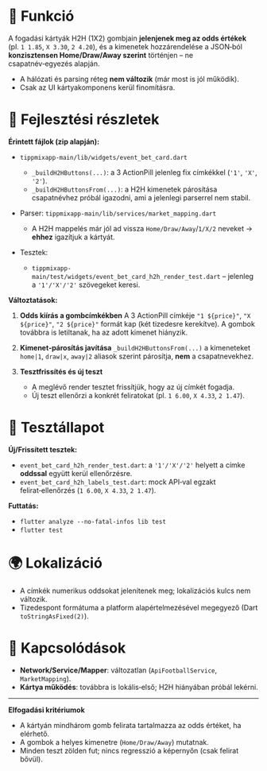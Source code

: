 # 🎯 Funkció

A fogadási kártyák H2H (1X2) gombjain **jelenjenek meg az odds értékek** (pl. `1 1.85`, `X 3.30`, `2 4.20`), és a kimenetek hozzárendelése a JSON‑ból **konzisztensen Home/Draw/Away szerint** történjen – ne csapatnév‑egyezés alapján.

* A hálózati és parsing réteg **nem változik** (már most is jól működik).
* Csak az UI kártyakomponens kerül finomításra.

# 🧠 Fejlesztési részletek

**Érintett fájlok (zip alapján):**

* `tippmixapp-main/lib/widgets/event_bet_card.dart`

  * `_buildH2HButtons(...)`: a 3 ActionPill jelenleg fix címkékkel (`'1'`, `'X'`, `'2'`).
  * `_buildH2HButtonsFrom(...)`: a H2H kimenetek párosítása csapatnévhez próbál igazodni, ami a jelenlegi parserrel nem stabil.
* Parser: `tippmixapp-main/lib/services/market_mapping.dart`

  * A H2H mappelés már jól ad vissza `Home/Draw/Away`/`1/X/2` neveket → **ehhez** igazítjuk a kártyát.
* Tesztek:

  * `tippmixapp-main/test/widgets/event_bet_card_h2h_render_test.dart` – jelenleg a `'1'/'X'/'2'` szövegeket keresi.

**Változtatások:**

1. **Odds kiírás a gombcímkékben**
   A 3 ActionPill címkéje `"1 ${price}"`, `"X ${price}"`, `"2 ${price}"` formát kap (két tizedesre kerekítve). A gombok továbbra is letiltanak, ha az adott kimenet hiányzik.
2. **Kimenet‑párosítás javítása**
   `_buildH2HButtonsFrom(...)` a kimeneteket `home|1`, `draw|x`, `away|2` aliasok szerint párosítja, **nem** a csapatnevekhez.
3. **Tesztfrissítés és új teszt**

   * A meglévő render tesztet frissítjük, hogy az új címkét fogadja.
   * Új teszt ellenőrzi a konkrét feliratokat (pl. `1 6.00`, `X 4.33`, `2 1.47`).

# 🧪 Tesztállapot

**Új/Frissített tesztek:**

* `event_bet_card_h2h_render_test.dart`: a `'1'/'X'/'2'` helyett a címke **oddssal** együtt kerül ellenőrzésre.
* `event_bet_card_h2h_labels_test.dart`: mock API‑val egzakt felirat‑ellenőrzés (`1 6.00`, `X 4.33`, `2 1.47`).

**Futtatás:**

* `flutter analyze --no-fatal-infos lib test`
* `flutter test`

# 🌍 Lokalizáció

* A címkék numerikus oddsokat jelenítenek meg; lokalizációs kulcs nem változik.
* Tizedespont formátuma a platform alapértelmezésével megegyező (Dart `toStringAsFixed(2)`).

# 📎 Kapcsolódások

* **Network/Service/Mapper**: változatlan (`ApiFootballService`, `MarketMapping`).
* **Kártya működés**: továbbra is lokális‑első; H2H hiányában próbál lekérni.

---

**Elfogadási kritériumok**

* A kártyán mindhárom gomb felirata tartalmazza az odds értéket, ha elérhető.
* A gombok a helyes kimenetre (`Home/Draw/Away`) mutatnak.
* Minden teszt zölden fut; nincs regresszió a képernyőn (csak felirat bővül).
